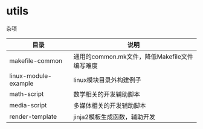 # utils

杂项

| 目录                  | 说明                                          |
| --------------------- | --------------------------------------------- |
| makefile-common       | 通用的common.mk文件，降低Makefile文件编写难度 |
| linux-module-example  | linux模块目录外构建例子                       |
| math-script           | 数学相关的开发辅助脚本                        |
| media-script          | 多媒体相关的开发辅助脚本                      |
| render-template       | jinja2模板生成函数，辅助开发                  |
